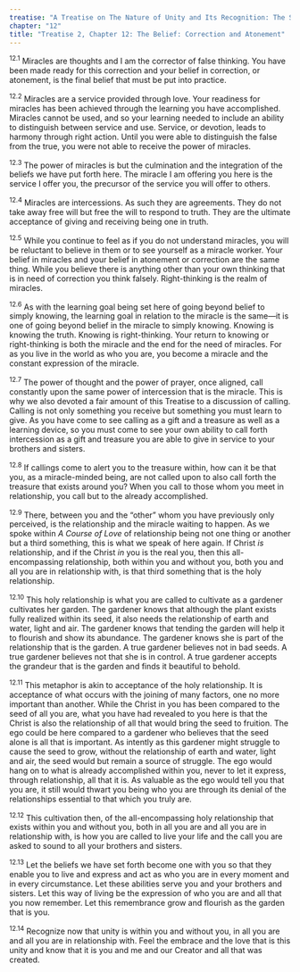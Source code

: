 ```yaml
---
treatise: "A Treatise on The Nature of Unity and Its Recognition: The Second Treatise"
chapter: "12"
title: "Treatise 2, Chapter 12: The Belief: Correction and Atonement"
---
```


<sup>12.1</sup> Miracles are thoughts and I am the corrector of false
thinking. You have been made ready for this correction and your belief
in correction, or atonement, is the final belief that must be put into
practice.

<sup>12.2</sup> Miracles are a service provided through love. Your
readiness for miracles has been achieved through the learning you have
accomplished.  Miracles cannot be used, and so your learning needed to
include an ability to distinguish between service and use. Service, or
devotion, leads to harmony through right action. Until you were able to
distinguish the false from the true, you were not able to receive the
power of miracles. 

<sup>12.3</sup> The power of miracles is but the culmination and the
integration of the beliefs we have put forth here. The miracle I am
offering you here is the service I offer you, the precursor of the
service you will offer to others. 

<sup>12.4</sup> Miracles are intercessions. As such they are agreements.
They do not take away free will but free the will to respond to truth.
They are the ultimate acceptance of giving and receiving being one in
truth. 

<sup>12.5</sup> While you continue to feel as if you do not understand
miracles, you will be reluctant to believe in them or to see yourself as
a miracle worker. Your belief in miracles and your belief in atonement
or correction are the same thing. While you believe there is anything
other than your own thinking that is in need of correction you think
falsely.  Right-thinking is the realm of miracles.

<sup>12.6</sup> As with the learning goal being set here of going beyond
belief to simply knowing, the learning goal in relation to the miracle
is the same—it is one of going beyond belief in the miracle to simply
knowing.  Knowing is knowing the truth. Knowing is right-thinking. Your
return to knowing or right-thinking is both the miracle and the end for
the need of miracles. For as you live in the world as who you are, you
become a miracle and the constant expression of the miracle. 

<sup>12.7</sup> The power of thought and the power of prayer, once
aligned, call constantly upon the same power of intercession that is the
miracle. This is why we also devoted a fair amount of this Treatise to a
discussion of calling.  Calling is not only something you receive but
something you must learn to give. As you have come to see calling as a
gift and a treasure as well as a learning device, so you must come to
see your own ability to call forth intercession as a gift and treasure
you are able to give in service to your brothers and sisters. 

<sup>12.8</sup> If callings come to alert you to the treasure within,
how can it be that you, as a miracle-minded being, are not called upon
to also call forth the treasure that exists around you? When you call to
those whom you meet in relationship, you call but to the already
accomplished. 

<sup>12.9</sup> There, between you and the “other” whom you have
previously only perceived, is the relationship and the miracle waiting
to happen.  As we spoke within *A Course of Love* of relationship being
not one thing or another but a third something, this is what we speak of
here again. If Christ *is* relationship, and if the Christ *in* you is
the real you, then this all-encompassing relationship, both within you
and without you, both you and all you are in relationship with, is that
third something that is the holy relationship. 

<sup>12.10</sup> This holy relationship is what you are called to
cultivate as a gardener cultivates her garden. The gardener knows that
although the plant exists fully realized within its seed, it also needs
the relationship of earth and water, light and air. The gardener knows
that tending the garden will help it to flourish and show its abundance.
The gardener knows she is part of the relationship that is the garden. A
true gardener believes not in bad seeds. A true gardener believes not
that she is in control. A true gardener accepts the grandeur that is the
garden and finds it beautiful to behold. 

<sup>12.11</sup> This metaphor is akin to acceptance of the holy
relationship. It is acceptance of what occurs with the joining of many
factors, one no more important than another.  While the Christ in you
has been compared to the seed of all you are, what you have had revealed
to you here is that the Christ is also the relationship of all that
would bring the seed to fruition. The ego could be here compared to a
gardener who believes that the seed alone is all that is important. As
intently as this gardener might struggle to cause the seed to grow,
without the relationship of earth and water, light and air, the seed
would but remain a source of struggle. The ego would hang on to what is
already accomplished within you, never to let it express, through
relationship, all that it is. As valuable as the ego would tell you that
you are, it still would thwart you being who you are through its denial
of the relationships essential to that which you truly are.

<sup>12.12</sup> This cultivation then, of the all-encompassing holy
relationship that exists within you and without you, both in all you are
and all you are in relationship with, is how you are called to live your
life and the call you are asked to sound to all your brothers and
sisters.

<sup>12.13</sup> Let the beliefs we have set forth become one with you
so that they enable you to live and express and act as who you are in
every moment and in every circumstance. Let these abilities serve you
and your brothers and sisters. Let this way of living be the expression
of who you are and all that you now remember. Let this remembrance grow
and flourish as the garden that is you. 

<sup>12.14</sup> Recognize now that unity is within you and without you,
in all you are and all you are in relationship with. Feel the embrace
and the love that is this unity and know that it is you and me and our
Creator and all that was created.

